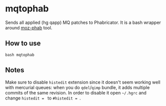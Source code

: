 # mqtophab

Sends all applied (hg qapp) MQ patches to Phabricator. It is a bash wrapper around [moz-phab](https://moz-conduit.readthedocs.io/en/latest/phabricator-user.html#submitting-patches) tool.

## How to use

``bash mqtophab``

## Notes

Make sure to disable `histedit` extension since it doesn't seem working well with mercurial queues: when you do `qdel`/`qimp` bundle, it adds multiple commits of the same revision. In order to disable it open `~/.hgrc` and change `histedit = ` to `#histedit = `.
